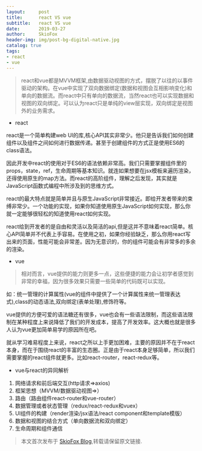 ```yaml
---
layout:     post
title:      react VS vue
subtitle:   react VS vue
date:       2019-03-27
author:     SkioFox
header-img: img/post-bg-digital-native.jpg
catalog: true
tags:
- react
- vue
---
```


> react和vue都是MVVM框架,由数据驱动视图的方式，摆脱了以往的以事件驱动的架构。在vue中实现了双向数据绑定(数据和视图会互相影响变化)和单向的数据流。而react中只有单向的数据流，当然react也可以实现数据和视图的双向绑定。可以认为react只是单纯的view层实现，双向绑定是视图外的业务需求。

- react

react是一个简单构建web UI的库,核心API其实非常少。他只是告诉我们如何创建组件以及组件之间如何进行数据传递。甚至于创建组件的方式正是使用ES6的class语法。

因此开发中react的使用对于ES6的语法依赖非常高。我们只需要掌握组件里的props，state，ref，生命周期等基本知识。就连如果想要在jsx模板来遍历渲染，还得使用原生的map方法。而react的高阶组件，理解之后发现，其实就是JavaScript函数式编程中所涉及到的思维方式。

react的最大特点就是简单并且与原生JavaScript非常接近。即给开发者带来的束缚非常少。一个功能的实现，如果你知道使用原生JavaScript如何实现，那么你就一定能够很轻松的知道使用react如何实现。

react给到开发者的是自由和灵活以及简洁的api,但是这并不意味着react简单。核心API简单并不代表上手容易。在使用之初，如果你经验缺乏，那么你用react写出来的页面，性能可能会非常差。因为无意识的，你的组件可能会有非常多的多余的渲染。

- vue

> 相对而言，vue提供的能力则更多一点，这些便捷的能力会让初学者感觉到非常的幸福，因为很多效果只需要一些简单的代码既可以实现。

如：统一管理的计算属性(vue的组件中提供了一个计算属性来统一管理表达式),class的动态语法,双向绑定(表单处理),修饰符等。

vue提供的方便可爱的语法糖还有很多，vue也会有一些语法限制，而这些语法限制在某种程度上来说降低了我们的开发成本，提高了开发效率。这大概也就是很多人认为vue更加简单易学的原因所在吧。

就从学习难易程度上来说，react之所以上手更加困难，主要的原因并不在于react本身，而在于围绕react的丰富的生态圈。正是由于react本身足够简单，所以我们需要掌握的react组件就更多。比如react-router，react-redux等。

- vue与react的异同解析

1. 网络请求和前后端交互(http请求=>axios)
2. 框架思想（MVVM/数据驱动视图=>）
3. 路由（路由组件react-router和vue-router）
4. 数据管理或者状态管理（redux/react-redux和vuex）
5. UI组件的构建（render渲染/jsx语法/react component和template模版）
6. 数据和视图的结合方式（单向数据流和双向绑定）
7. 生命周期和组件通信



> 本文首次发布于 [SkioFox Blog](http://blog.skiofox.top),转载请保留原文链接.